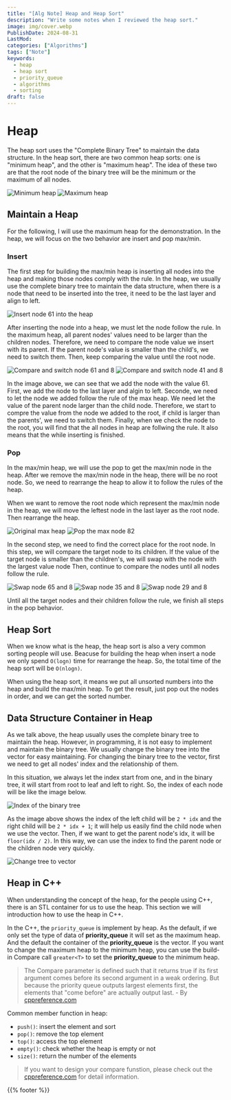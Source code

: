 ```yaml
---
title: "[Alg Note] Heap and Heap Sort"
description: "Write some notes when I reviewed the heap sort."
image: img/cover.webp
PublishDate: 2024-08-31
LastMod: 
categories: ["Algorithms"]
tags: ["Note"]
keywords:
  - heap
  - heap sort
  - priority_queue
  - algorithms
  - sorting
draft: false
---
```


# Heap

The heap sort uses the "Complete Binary Tree" to maintain the data structure. In the heap sort, there are two common heap sorts: one is "minimum heap", and the other is "maximum heap". The idea of these two are that the root node of the binary tree will be the minimum or the maximum of all nodes.

![Minimum heap](img/min_heap.webp) ![Maximum heap](img/max_heap.webp)

## Maintain a Heap

For the following, I will use the maximum heap for the demonstration. In the heap, we will focus on the two behavior are insert and pop max/min.

### Insert

The first step for building the max/min heap is inserting all nodes into the heap and making those nodes comply with the rule. In the heap, we usually use the complete binary tree to maintain the data structure, when there is a node that need to be inserted into the tree, it need to be the last layer and align to left.

![Insert node 61 into the heap](img/insert_node.webp)

After inserting the node into a heap, we must let the node follow the rule. In the maximum heap, all parent nodes' values need to be larger than the children nodes. Therefore, we need to compare the node value we insert with its parent. If the parent node's value is smaller than the child's, we need to switch them. Then, keep comparing the value until the root node.

![Compare and switch node 61 and 8](img/compare_and_switch1.webp) ![Compare and switch node 41 and 8](img/compare_and_switch2.webp)

In the image above, we can see that we add the node with the value 61. First, we add the node to the last layer and algin to left. Seconde, we need to let the node we added follow the rule of the max heap. We need let the value of the parent node larger than the child node. Therefore, we start to compre the value from the node we added to the root, if child is larger than the parents', we need to switch them. Finally, when we check the node to the root, you will find that the all nodes in heap are follwing the rule. It also means that the while inserting is finished.

### Pop

In the max/min heap, we will use the pop to get the max/min node in the heap. After we remove the max/min node in the heap, there will be no root node. So, we need to rearrange the heap to allow it to follow the rules of the heap. 

When we want to remove the root node which represent the max/min node in the heap, we will move the leftest node in the last layer as the root node. Then rearrange the heap.

![Original max heap](img/original_max_heap.webp) ![Pop the max node 82](img/pop_max_node.webp)

In the second step, we need to find the correct place for the root node. In this step, we will compare the target node to its children. If the value of the target node is smaller than the children's, we will swap with the node with the largest value node Then, continue to compare the nodes until all nodes follow the rule.

![Swap node 65 and 8](img/swap1.webp) ![Swap node 35 and 8](img/swap2.webp) ![Swap node 29 and 8](img/swap3.webp)

Until all the target nodes and their children follow the rule, we finish all steps in the pop behavior.

## Heap Sort

When we know what is the heap, the heap sort is also a very common sorting people will use. Beacuse for building the heap when insert a node we only spend `O(logn)` time for rearrange the heap. So, the total time of the heap sort will be `O(nlogn)`.

When using the heap sort, it means we put all unsorted numbers into the heap and build the max/min heap. To get the result, just pop out the nodes in order, and we can get the sorted number.

## Data Structure Container in Heap

As we talk above, the heap usually uses the complete binary tree to maintain the heap. However, in programming, it is not easy to implement and maintain the binary tree. We usually change the binary tree into the vector for easy maintaining. For changing the binary tree to the vector, first we need to get all nodes' index and the relationship of them.

In this situation, we always let the index start from one, and in the binary tree, it will start from root to leaf and left to right. So, the index of each node will be like the image below.

![Index of the binary tree](img/index_of_tree.webp)

As the image above shows the index of the left child will be `2 * idx` and the right child will be `2 * idx + 1`; it will help us easily find the child node when we use the vector. Then, if we want to get the parent node's idx, it will be `floor(idx / 2)`. In this way, we can use the index to find the parent node or the children node very quickly.

![Change tree to vector](img/tree_to_vector.webp)

## Heap in C++

When understanding the concept of the heap, for the people using C++, there is an STL container for us to use the heap. This section we will introduction how to use the heap in C++.

In the C++, the `priority_queue` is implement by heap. As the default, if we only set the type of data of **priority_queue** it will set as the maximum heap. And the default the container of the **priority_queue** is the vector. If you want to change the maximum heap to the minimum heap, you can use the build-in Compare call `greater<T>` to set the **priority_queue** to the minimum heap.

> The Compare parameter is defined such that it returns true if its first argument comes before its second argument in a weak ordering. But because the priority queue outputs largest elements first, the elements that "come before" are actually output last. - By [cppreference.com](https://en.cppreference.com/w/cpp/container/priority_queue)

Common member function in heap:

- `push()`: insert the element and sort
- `pop()`: remove the top element
- `top()`: access the top element
- `empty()`: check whether the heap is empty or not
- `size()`: return the number of the elements

> If you want to design your compare funstion, please check out the [cppreference.com](https://en.cppreference.com/w/cpp/container/priority_queue) for detail information.

{{% footer %}}

